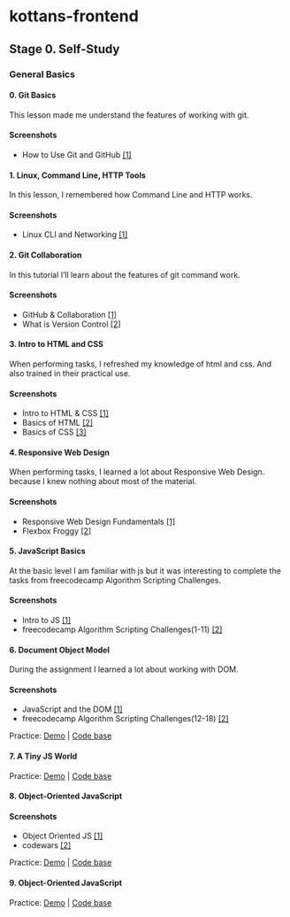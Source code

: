 # kottans-frontend

## Stage 0. Self-Study

### General Basics

#### 0. Git Basics
This lesson made me understand the features of working with git.

#### Screenshots

- How to Use Git and GitHub [\[1\]](task_git_intro/HowToUseGitAndGitHub.png)

#### 1. Linux, Command Line, HTTP Tools
In this lesson, I remembered how Command Line and HTTP works.

#### Screenshots
- Linux CLI and Networking [\[1\]](task_linux_cli/LinuxCommandLineBasics.png)

#### 2. Git Collaboration
In this tutorial I’ll learn about the features of git command work.

#### Screenshots
- GitHub & Collaboration [\[1\]](task_git_collaboration/GitHubCollaboration.png)
- What is Version Control [\[2\]](task_git_collaboration/VersionControlWithGit.png)

#### 3. Intro to HTML and CSS
When performing tasks, I refreshed my knowledge of html and css. And also trained in their practical use.

#### Screenshots
- Intro to HTML & CSS [\[1\]](task_html_css_intro/IntroToHTMLAndCSS.png)
- Basics of HTML [\[2\]](task_html_css_intro/HTML.png)
- Basics of CSS [\[3\]](task_html_css_intro/CSS.png)

#### 4. Responsive Web Design
When performing tasks, I learned a lot about Responsive Web Design. because I knew nothing about most of the material.

#### Screenshots
- Responsive Web Design Fundamentals [\[1\]](task_responsive_web_design/ResponsiveWebDesignFundamentals.png)
- Flexbox Froggy [\[2\]](task_responsive_web_design/FLEXBOXFROGGY.png)

#### 5. JavaScript Basics
At the basic level I am familiar with js but it was interesting to complete the tasks from freecodecamp Algorithm Scripting Challenges.

#### Screenshots
- Intro to JS [\[1\]](task_js_basics/IntroToJS.png)
- freecodecamp Algorithm Scripting Challenges(1-11) [\[2\]](task_js_basics/IntroductionToTheIntermediateAlgorithmScriptingChallenges.png)

#### 6. Document Object Model
During the assignment I learned a lot about working with DOM.

#### Screenshots
- JavaScript and the DOM [\[1\]](task_js_dom/DOM.png)
- freecodecamp Algorithm Scripting Challenges(12-18) [\[2\]](task_js_dom/IntroductionToTheIntermediateAlgorithmScriptingChallenges12-18.png)

Practice: [Demo](https://vadymkotlyarenko.github.io/task_js_dom/) |
[Code base](https://github.com/vadymkotlyarenko/kottans-frontend/tree/master/task_js_dom/practical_task)


#### 7. A Tiny JS World

Practice: [Demo](https://vadymkotlyarenko.github.io/a-tiny-JS-world/) |
[Code base](https://github.com/vadymkotlyarenko/a-tiny-JS-world/blob/populate-world/index.js)

#### 8. Object-Oriented JavaScript

#### Screenshots
- Object Oriented JS [\[1\]](task_js_oop/ObjectOrientedJS.png)
- codewars [\[2\]](task_js_oop/codewars.png)

Practice: [Demo](https://vadymkotlyarenko.github.io/frontend-nanodegree-arcade-game/) |
[Code base](https://github.com/vadymkotlyarenko/frontend-nanodegree-arcade-game/blob/master/js/app.js)

#### 9. Object-Oriented JavaScript

Practice: [Demo](https://vadymkotlyarenko.github.io/a-tiny-JS-world/) |
[Code base](https://github.com/vadymkotlyarenko/a-tiny-JS-world/blob/populate-world/index.js)
